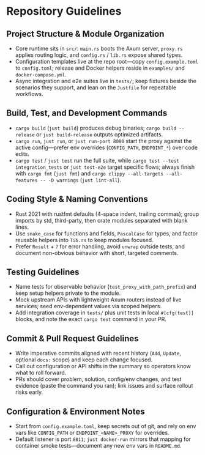 # Repository Guidelines

## Project Structure & Module Organization
- Core runtime sits in `src/`: `main.rs` boots the Axum server, `proxy.rs` applies routing logic, and `config.rs` / `lib.rs` expose shared types.
- Configuration templates live at the repo root—copy `config.example.toml` to `config.toml`; release and Docker helpers reside in `examples/` and `docker-compose.yml`.
- Async integration and e2e suites live in `tests/`; keep fixtures beside the scenarios they support, and lean on the `Justfile` for repeatable workflows.

## Build, Test, and Development Commands
- `cargo build` (`just build`) produces debug binaries; `cargo build --release` or `just build-release` outputs optimized artifacts.
- `cargo run`, `just run`, or `just run-port 8080` start the proxy against the active config—prefer env overrides (`CONFIG_PATH`, `ENDPOINT_*`) over code edits.
- `cargo test` / `just test` run the full suite, while `cargo test --test integration_tests` or `just test-e2e` target specific flows; always finish with `cargo fmt` (`just fmt`) and `cargo clippy --all-targets --all-features -- -D warnings` (`just lint-all`).

## Coding Style & Naming Conventions
- Rust 2021 with rustfmt defaults (4-space indent, trailing commas); group imports by std, third-party, then crate modules separated with blank lines.
- Use `snake_case` for functions and fields, `PascalCase` for types, and factor reusable helpers into `lib.rs` to keep modules focused.
- Prefer `Result` + `?` for error handling, avoid `unwrap` outside tests, and document non-obvious behavior with short, targeted comments.

## Testing Guidelines
- Name tests for observable behavior (`test_proxy_with_path_prefix`) and keep setup helpers private to the module.
- Mock upstream APIs with lightweight Axum routers instead of live services; seed env-dependent values via scoped helpers.
- Add integration coverage in `tests/` plus unit tests in local `#[cfg(test)]` blocks, and note the exact `cargo test` command in your PR.

## Commit & Pull Request Guidelines
- Write imperative commits aligned with recent history (`Add`, `Update`, optional `docs:` scope) and keep each change focused.
- Call out configuration or API shifts in the summary so operators know what to roll forward.
- PRs should cover problem, solution, config/env changes, and test evidence (paste the command you ran); link issues and surface rollout risks early.

## Configuration & Environment Notes
- Start from `config.example.toml`, keep secrets out of git, and rely on env vars like `CONFIG_PATH` or `ENDPOINT_<NAME>_PROXY` for overrides.
- Default listener is port `8811`; `just docker-run` mirrors that mapping for container smoke tests—document any new env vars in `README.md`.
